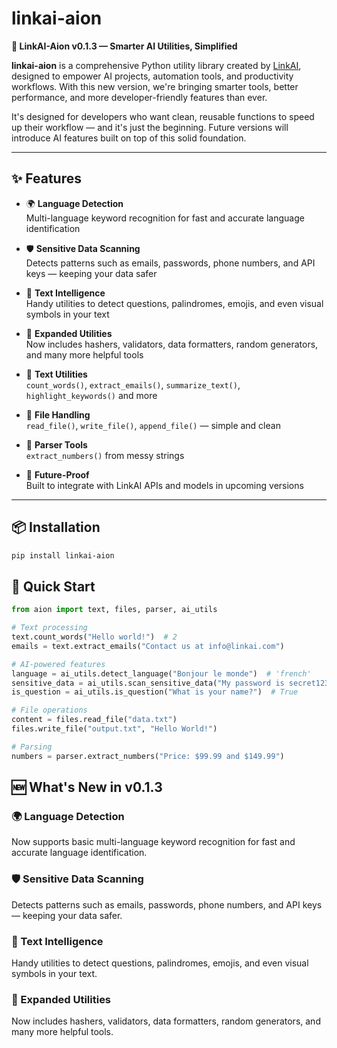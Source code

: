# linkai-aion

**🚀 LinkAI-Aion v0.1.3 — Smarter AI Utilities, Simplified**

**linkai-aion** is a comprehensive Python utility library created by [LinkAI](https://linkaiapps.com), designed to empower AI projects, automation tools, and productivity workflows. With this new version, we're bringing smarter tools, better performance, and more developer-friendly features than ever.

It's designed for developers who want clean, reusable functions to speed up their workflow — and it's just the beginning. Future versions will introduce AI features built on top of this solid foundation.

---

## ✨ Features

- 🌍 **Language Detection**  
  Multi-language keyword recognition for fast and accurate language identification

- 🛡️ **Sensitive Data Scanning**  
  Detects patterns such as emails, passwords, phone numbers, and API keys — keeping your data safer

- 🧠 **Text Intelligence**  
  Handy utilities to detect questions, palindromes, emojis, and even visual symbols in your text

- 🧰 **Expanded Utilities**  
  Now includes hashers, validators, data formatters, random generators, and many more helpful tools

- 📝 **Text Utilities**  
  `count_words()`, `extract_emails()`, `summarize_text()`, `highlight_keywords()` and more

- 📂 **File Handling**  
  `read_file()`, `write_file()`, `append_file()` — simple and clean

- 🧾 **Parser Tools**  
  `extract_numbers()` from messy strings

- 🔄 **Future-Proof**  
  Built to integrate with LinkAI APIs and models in upcoming versions

---

## 📦 Installation

```bash
pip install linkai-aion
```

## 🚀 Quick Start

```python
from aion import text, files, parser, ai_utils

# Text processing
text.count_words("Hello world!")  # 2
emails = text.extract_emails("Contact us at info@linkai.com")

# AI-powered features
language = ai_utils.detect_language("Bonjour le monde")  # 'french'
sensitive_data = ai_utils.scan_sensitive_data("My password is secret123")  # ['secret123']
is_question = ai_utils.is_question("What is your name?")  # True

# File operations
content = files.read_file("data.txt")
files.write_file("output.txt", "Hello World!")

# Parsing
numbers = parser.extract_numbers("Price: $99.99 and $149.99")
```

## 🆕 What's New in v0.1.3

### 🌍 Language Detection
Now supports basic multi-language keyword recognition for fast and accurate language identification.

### 🛡️ Sensitive Data Scanning
Detects patterns such as emails, passwords, phone numbers, and API keys — keeping your data safer.

### 🧠 Text Intelligence
Handy utilities to detect questions, palindromes, emojis, and even visual symbols in your text.

### 🧰 Expanded Utilities
Now includes hashers, validators, data formatters, random generators, and many more helpful tools.
